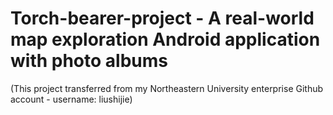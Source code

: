 # Torch-bearer-project - A real-world map exploration Android application with photo albums

(This project transferred from my Northeastern University enterprise Github account - username: liushijie)
